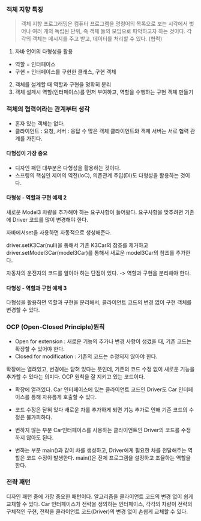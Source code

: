 ### 객체 지향 특징
> 객체 지향 프로그래밍은 컴퓨터 프로그램을 명령어의 목록으로 보는 시각에서 벗어나 여러 개의 독립된 단위, 즉 객체 들의 모임으로 파악하고자 하는 것이다. 각각의 객체는 메시지를 주고 받고, 데이터를 처리할 수 있다. (협력)

1. 자바 언어의 다형성을 활용
- 역할 = 인터페이스
- 구현 = 인터페이스를 구현한 클래스, 구현 객체

2. 객체를 설계할 때 역할과 구현을 명확히 분리 
3. 객체 설계시 역할(인터페이스)를 먼저 부여하고, 역할을 수행하는 구현 객체 만들기

### 객체의 협력이라는 관계부터 생각
- 혼자 있는 객체는 없다.
- 클라이언트 : 요청, 서버 : 응답
수 많은 객체 클라이언트와 객체 서버는 서로 협력 관계를 가진다.
#### 다형성이 가장 중요
- 디자인 패턴 대부분은 다형성을 활용하는 것이다.
- 스프링의 핵심인 제어의 역전(IoC), 의존관계 주입(DI)도 다형성을 활용하는 것이다.
#### 다형성 - 역할과 구현 예제 2
새로운 Model3 차량을 추가해야 하는 요구사항이 들어왔다. 요구사항을 맞추려면 기존에 Driver 코드를 많이 변경해야 한다.

자바에서set을 사용하면 자동적으로 생성해준다.

driver.setK3Car(null)을 통해서 기존 K3Car의 참조를 제거하고 driver.setModel3Car(model3Car)를 통해서 새로운 model3Car의 참조를 추가한다.

자동차의 운전자의 코드를 알아야 하는 단점이 있다.
-> 역할과 구현을 분리해야 한다.

#### 다형성 - 역할과 구현 예제 3
다형성을 활용하면 역할과 구현을 분리해서, 클라이언트 코드의 변경 없이 구현 객체를 변경할 수 있다.

### OCP (Open-Closed Principle)원칙
- Open for extension : 새로운 기능의 추가나 변경 사항이 생겼을 때, 기존 코드는 확장할 수 있어야 한다.
- Closed for modification : 기존의 코드는 수정되지 않아야 한다.

확장에는 열려있고, 변경에는 닫혀 있다는 뜻인데, 기존의 코드 수정 없이 새로운 기능을 추가할 수 있다는 의미다. OCP 원칙을 잘 지키고 있는 코드이다.

- 확장에 열려있다.
Car 인터페이스에 있는 클라이언트 코드인 Driver도 Car 인터페이스를 통해 자유롭게 호출할 수 있다.

- 코드 수정은 닫혀 있다
새로운 차를 추가하게 되면 기능 추가로 인해 기존 코드의 수정은 불가피하다.

- 변하지 않는 부분
Car인터페이스를 사용하는 클라이언트인 Driver의 코드를 수정하지 않아도 된다.

- 변하는 부분
main()과 같이 차를 생성하고, Driver에게 필요한 차를 전달해주는 역할은 코드 수정이 발생한다. main()은 전체 프로그램을 설정하고 조율하는 역할을 한다.



### 전략 패턴
디자인 패턴 중에 가장 중요한 패턴이다. 알고리즘을 클라이언트 코드의 변경 없이 쉽게 교체할 수 있다. Car 인터페이스가 전략을 정의하는 인터페이스, 각각의 차량이 전략의 구체적인 구현, 전략을 클라이언트 코드(Driver)의 변경 없이 손쉽게 교체할 수 있다.
